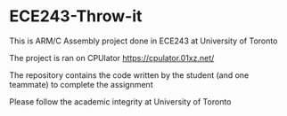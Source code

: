# ECE243-Throw-it
This is ARM/C Assembly project done in ECE243 at University of Toronto

The project is ran on CPUlator https://cpulator.01xz.net/

The repository contains the code written by the student (and one teammate) to complete the assignment

Please follow the academic integrity at University of Toronto
